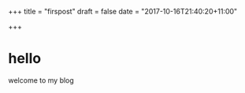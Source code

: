 +++
title = "firspost"
draft = false
date = "2017-10-16T21:40:20+11:00"

+++

# hello
welcome to my blog
